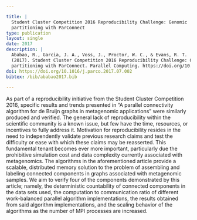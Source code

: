 ```yaml
---

title: |
  Student Cluster Competition 2016 Reproducibility Challenge: Genomic
  partitioning with ParConnect
type: publication
layout: single
date: 2017
description: |
  Ababao, R., Garcia, J. A., Voss, J., Proctor, W. C., & Evans, R. T.
  (2017). Student Cluster Competition 2016 Reproducibility Challenge: Genomic
  partitioning with ParConnect. Parallel Computing. https://doi.org/10.1016/j.parco.2017.07.002
doi: https://doi.org/10.1016/j.parco.2017.07.002
bibtex: /bib/ababao2017.bib
 
---
```


As part of a reproducibility initiative from the Student Cluster Competition
2016, specific results and trends presented in “A parallel connectivity
algorithm for de Bruijn graphs in metagenomic applications” were similarly
produced and verified. The general lack of reproducibility within the scientific
community is a known issue, but few have the time, resources, or incentives to
fully address it. Motivation for reproducibility resides in the need to
independently validate previous research claims and test the difficulty or ease
with which these claims may be reasserted. This fundamental tenant becomes ever
more important, particularly due the prohibitive simulation cost and data
complexity currently associated with metagenomics. The algorithms in the
aforementioned article provide a scalable, distributed memory solution to the
problem of assembling and labeling connected components in graphs associated
with metagenomic samples. We aim to verify four of the components demonstrated
by this article; namely, the deterministic countability of connected components
in the data sets used, the computation to communication ratio of different
work-balanced parallel algorithm implementations, the results obtained from said
algorithm implementations, and the scaling behavior of the algorithms as the
number of MPI processes are increased.
